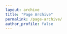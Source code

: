 ```yaml
---
layout: archive
title: "Page Archive"
permalink: /page-archive/
author_profile: false
---
```


<!-- {% for post in site.pages %}
  {% include archive-single.html %}
{% endfor %} -->
